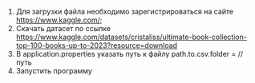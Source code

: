 1. Для загрузки файла необходимо зарегистрироваться на сайте https://www.kaggle.com/;
2. Скачать датасет по ссылке https://www.kaggle.com/datasets/cristaliss/ultimate-book-collection-top-100-books-up-to-2023?resource=download
3. В application.properties указать путь к файлу path.to.csv.folder = //путь
4. Запустить программу